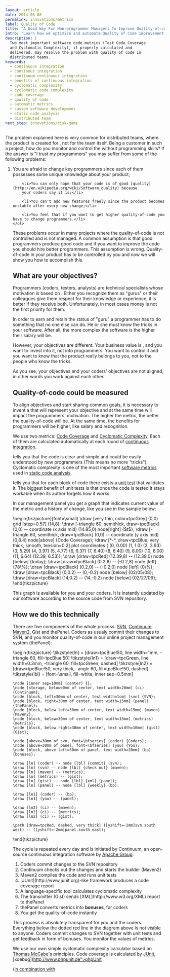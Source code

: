 ```yaml
---
layout: article
date: 2014-08-08
permalink: innovations/metrics
label: Quality of Code
title: "A Good Way For Non-programmer Managers To Improve Quality-of-code"
intro: "Learn how we optimize and automate Quality of Code improvement in our projects"
description: |
  Two most important software code metrics (Test Code Coverage
  and Cyclomatic Complexity), if properly calculated and
  delivered, may resolve the problem with quality of code in
  distributed teams.
keywords:
  - continuous integration
  - continous integration
  - continuum continuous integration
  - benefits of continuous integration
  - cyclomatic complexity
  - cyclomatic code complexity
  - code coverage
  - quality of code
  - automatic metrics
  - custom software development
  - static code analysis
  - distributed team
next_step: innovations/risk-game
---
```


The problem explained here is very common for distributed teams, where the product is created for ,
not for the team itself. Being a customer in such a project, how do you monitor and control the
without programming skills? If the answer is "I trust my programmers" you may suffer from some of
the following problems:

<ol>
        <li>You are afraid to change key programmers since each of
        them possesses some unique knowledge about your product;</li>

        <li>You can only hope that your code is of good [quality](http://en.wikipedia.org/wiki/Software_quality) because
        your coders say it is;</li>

        <li>You can't add new features freely since the product becomes unstable after every new change;</li>

        <li>You feel that if you want to get higher quality-of-code you have to change programmers.</li>
    </ol>

These problems occur in many projects where the quality-of-code is not controlled and is not
managed. A common assumption is that good programmers produce good code and if you want to improve
the code you should hire better programmers. This assumption is wrong. Quality-of-code in your
product has to be controlled by you and now we will show you how to accomplish this.

<h2>What are your objectives?</h2>

Programmers (coders, testers, analysts) are technical specialists whose motivation is based on .
Either you recognize them as "gurus" or their colleagues give them respect for their knowledge or
experience, it is better if they receive both. Unfortunately, in most cases money is not the first
priority for them.

In order to earn and retain the status of "guru" a programmer has to do something that no one else
can do. He or she must know the tricks in your software. After all, the more complex the software is
the higher their salary will be.

However, your objectives are different. Your business value is , and you want to invest into it, not
into programmers. You want to control it and you want to know that the product really belongs to
you, not to the people who know the tricks.

As you see, your objectives and your coders' objectives are not aligned, in other words you work
against each other.

<h2>Quality-of-code could be measured</h2>

To align objectives and start sharing common goals, it is necessary to invent a that will represent
your objective and at the same time will impact the programmers' motivation. The higher the metric,
the better the quality-of-code will be. At the same time, the benefits for programmers will be
higher, like salary and recognition.

We use two metrics: [Code Coverage](http://en.wikipedia.org/wiki/Code\_coverage) and [Cyclomatic
Complexity](http://en.wikipedia.org/wiki/Cyclomatic\_complexity). Each of them are calculated
automatically at each round of [continuous integration](http://en.wikipedia.org/wiki/Continuous\_Integration).

tells you that the code is clear and simple and could be easily understood by new programmers (This
means no more "tricks"). Cyclomatic complexity is one of the most important [software
metrics](http://en.wikipedia.org/wiki/Software\_metric) used in [static code analysis](http://en.wikipedia.org/wiki/Static\_code\_analysis).

tells you that for each block of code there exists a [unit
test](http://en.wikipedia.org/wiki/Unit\_testing) that validates it. The biggest benefit of unit
tests is that once the code is tested it stays workable when its author forgets how it works.

In our management panel you get a graph that indicates current value of the metric and a history of
change, like you see in the sample below:

<tikz>
\begin{tikzpicture}[font=\small]
          \draw [very thin, color=tpcGrey] (0,0) grid [step=0.57] (14,8);
        \draw [-triangle 60, semithick, draw=tpcBlack] (0,0) -- coordinate (x axis mid) (14.85,0) node[right] {$t$};
        \draw [-triangle 60, semithick, draw=tpcBlack] (0,0) -- coordinate (y axis mid) (0,8.4) node[above] {Code Coverage};
        \draw [*-*, draw=tpcBlue, very thick, smooth, tension=0.2] plot coordinates {
    (0, 0.00)
    (1, 1.0)
    (2, 3.93)
    (3, 5.29)
    (4, 3.97)
    (5, 4.77)
     (6, 6.37)
     (7, 6.40)
     (8, 6.40)
     (9, 8.00)
     (10, 8.00)
    (11, 6.64)
    (12.39, 6.53)};
\draw [draw=tpcRed] (12.39,8) -- (12.39,0) node [below] {today};
\draw [draw=tpcBlack] (0.2,8) -- (-0.2,8) node [left] {78\%};
\draw [draw=tpcBlack] (0.2,0) -- (-0.2,0) node [left] {0\%};
\draw [draw=tpcBlack] (0,0.2) -- (0,-0.2) node [below] {02/05/08};
\draw [draw=tpcBlack] (14,0.2) -- (14,-0.2) node [below] {02/27/09};
\end{tikzpicture}
        </tikz>

This graph is available for you and your coders. It is instantly updated by our software according
to the source code from SVN repository.

<h2>How we do this technically</h2>

There are five components of the whole process: [SVN](http://subversion.tigris.org),
[Continuum](http://continuum.apache.org), [Maven2](http://maven.apache.org), Gist and thePanel.
Coders as usualy commit their changes to SVN, and you monitor quality-of-code in our online project
management system (thePanel):

<tikz>
\begin{tikzpicture}
    \tikzstyle{ln} = [draw=tpcBlue!50, line width=1mm, -triangle 60, fill=tpcBlue!50]
    \tikzstyle{ln1} = [draw=tpcGreen, line width=0.3mm, -triangle 60, fill=tpcGreen, dashed]
    \tikzstyle{ln2} = [draw=tpcBlue!50, very thick, -angle 60, fill=tpcBlue!50, dashed]
    \tikzstyle{lbl} = [font=\small, fill=white, inner sep=0.5mm]

    \node [inner sep=10mm] (center) {};
    \node [storage, below=0mm of center, text width=20mm] (ci) {Continuum};
    \node [block, left=30mm of center, text width=1cm] (svn) {SVN};
    \node [block, right=30mm of center, text width=15mm] (panel) {thePanel};
    \node [block, below left=30mm of center, text width=15mm] (maven) {Maven2};
    \node [block, below=30mm of center, text width=15mm] (metrics) {metrics};
    \node [block, below right=30mm of center, text width=10mm] (gist) {Gist};

    \node [above=30mm of svn, font=\bfseries] (coder) {Coders};
    \node [above=30mm of panel, font=\bfseries] (you) {You};
    \node [block, above left=30mm of panel, text width=20mm] (bp) {bonuses};

    \draw [ln] (coder) -- node [lbl] {commit} (svn);
    \draw [ln] (svn) -- node [lbl] {check out} (maven);
    \draw [ln] (maven) -- (metrics);
    \draw [ln] (metrics) -- (gist);
    \draw [ln] (gist) -- node [lbl] {xml} (panel);
    \draw [ln] (panel) -- node [lbl] {weekly} (bp);

    \draw [ln1] (coder) -- (bp);
    \draw [ln1] (you) -- (panel);

    \draw [ln2] (ci) -- (maven);
    \draw [ln2] (ci) -- (metrics);
    \draw [ln2] (ci) -- (gist);

    \path [draw=tpcRed, dashed, very thick] ([yshift=-2mm]svn.south west) -- ([yshift=-2mm]panel.south east);
\end{tikzpicture}
        </tikz>

The cycle is repeated every day and is initiated by Continuum, an open-source continuous integration
software by [Apache Group](http://www.apache.org):

<ol>
            <li>Coders commit changes to the SVN repository</li>
            <li>Continuum checks out the changes and starts the builder (Maven2)</li>
            <li>Maven2 compiles the code and runs unit tests</li>
            <li>[JUnit](http://www.junit.org)-like framework produces a code coverage report</li>
            <li>A language-specific tool calculates cyclomatic complexity</li>
            <li>The transmitter (Gist) sends [XML](http://www.w3.org/XML) report to thePanel</li>
            <li>thePanel converts metrics into <b>bonuses</b>, for coders</li>
            <li>You get the quality-of-code instantly</li>
        </ol>

This process is absolutely transparent for you and the coders. Everything below the dotted red line
in the diagram above is not visible to anyone. Coders commit changes to SVN together with unit tests
and get feedback in form of bonuses. You monitor the values of metrics.

We use our own simple cyclomatic complexity calculator based on [Thomas
McCabe's](http://www.mccabe.com) principles. Code coverage is calculated by
[JUnit](http://www.junit.org), [xdebug](http://www.phpunit.de">phpUnit

<a href="http://www.xdebug.org)),             [NUnit](http://www.nunit.org) or             [CPPUnit](http://cppunit.sourceforge.net)."/>

(in combination with
